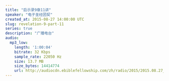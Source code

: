 ```yaml
---
title: "启示录9章11讲"
speaker: "电子圣经团契"
created_at: 2015-08-27 14:00:00 UTC
slug: revelation-9-part-11
series: true
description: "广播电台"
audio:
  mp3_low:
    length: '1:00:04'
    bitrate: 32 Kbps
    sample_rate: 22050 Hz
    size: 13.7 MB
    size_bytes: 14414774
    url: http://audiocdn.ebiblefellowship.com/zh/radio/2015/2015.08.27_EBF_-_Revelation_9_Part_11.mp3
---
```

